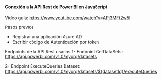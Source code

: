 #### Conexión a la API Rest de Power BI en JavaScript
Video guía: https://www.youtube.com/watch?v=APj3MFt2w5I

Pasos previos 
- Registrar una aplicación Azure AD 
- Escribir código de Autenticación por token
  
Endpoints de la API Rest usados 
1- Endpoint GetDataSets: https://api.powerbi.com/v1.0/myorg/datasets

2- Endpoint ExecuteQueries Dataset: https://api.powerbi.com/v1.0/myorg/datasets/${datasetId}/executeQueries
